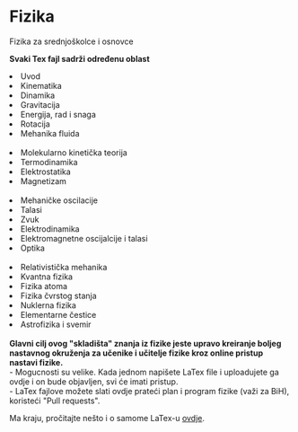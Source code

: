 # Fizika
Fizika za srednjoškolce i osnovce<br/>

<b>Svaki Tex fajl sadrži određenu oblast</b>
<li>Uvod</li>
<li>Kinematika</li>
<li>Dinamika</li>
<li>Gravitacija</li>
<li>Energija, rad i snaga</li>
<li>Rotacija</li>
<li>Mehanika fluida</li><br/>

<li>Molekularno kinetička teorija</li>
<li>Termodinamika</li>
<li>Elektrostatika</li>
<li>Magnetizam</li><br/>

<li>Mehaničke oscilacije</li>
<li>Talasi</li>
<li>Zvuk</li>
<li>Elektrodinamika</li>
<li>Elektromagnetne oscijalcije i talasi</li>
<li>Optika</li><br/>
<li>Relativistička mehanika</li>
<li>Kvantna fizika</li>
<li>Fizika atoma</li>
<li>Fizika čvrstog stanja</li>
<li>Nuklerna fizika</li>
<li>Elementarne čestice</li>
<li>Astrofizika i svemir</li><br/>
<b>Glavni cilj ovog "skladišta" znanja iz fizike jeste upravo kreiranje boljeg nastavnog okruženja za učenike i učitelje fizike kroz online pristup nastavi fizike.</b><br/>
 - Mogucnosti su velike. Kada jednom napišete LaTex file i uploadujete ga ovdje i on bude objavljen, svi će imati pristup.<br/>
 - LaTex fajlove možete slati ovdje prateći plan i program fizike (važi za BiH), koristeći "Pull requests".<br/>
 
 
 
 
 Ma kraju, pročitajte nešto i o samome LaTex-u <a href="Latex.md"> ovdje</a>.
























